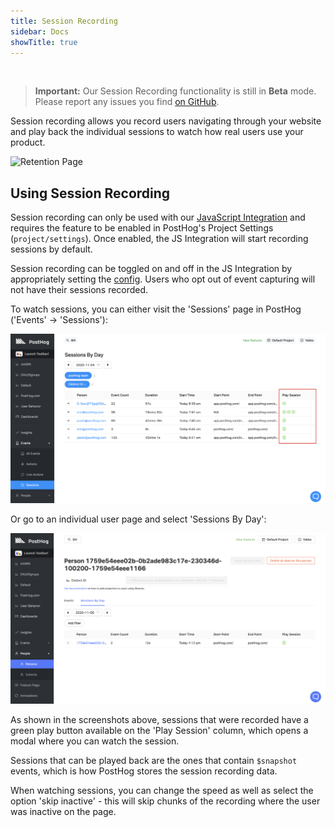 ```yaml
---
title: Session Recording
sidebar: Docs
showTitle: true
---
```

<br />

> **Important:** Our Session Recording functionality is still in **Beta** mode. Please report any issues you find [on GitHub](https://github.com/PostHog/posthog/issues). 

Session recording allows you record users navigating through your website and play back the individual sessions to watch how real users use your product. 


![Retention Page](../../images/features/session-recording/session-recording.gif)


## Using Session Recording

Session recording can only be used with our [JavaScript Integration](/docs/integrations/js-integration) and requires the feature to be enabled in PostHog's Project Settings (`project/settings`). Once enabled, the JS Integration will start recording sessions by default.  

Session recording can be toggled on and off in the JS Integration by appropriately setting the [config](/docs/integrations/js-integration/#config). Users who opt out of event capturing will not have their sessions recorded.

To watch sessions, you can either visit the 'Sessions' page in PostHog ('Events' -> 'Sessions'):

![Session Recording Page Screenshot](../../images/blog/array/session-recording.png)

Or go to an individual user page and select 'Sessions By Day':

![Retention Page](../../images/features/session-recording/person-page.png)

As shown in the screenshots above, sessions that were recorded have a green play button available on the 'Play Session' column, which opens a modal where you can watch the session.

Sessions that can be played back are the ones that contain `$snapshot` events, which is how PostHog stores the session recording data.

When watching sessions, you can change the speed as well as select the option 'skip inactive' - this will skip chunks of the recording where the user was inactive on the page. 



